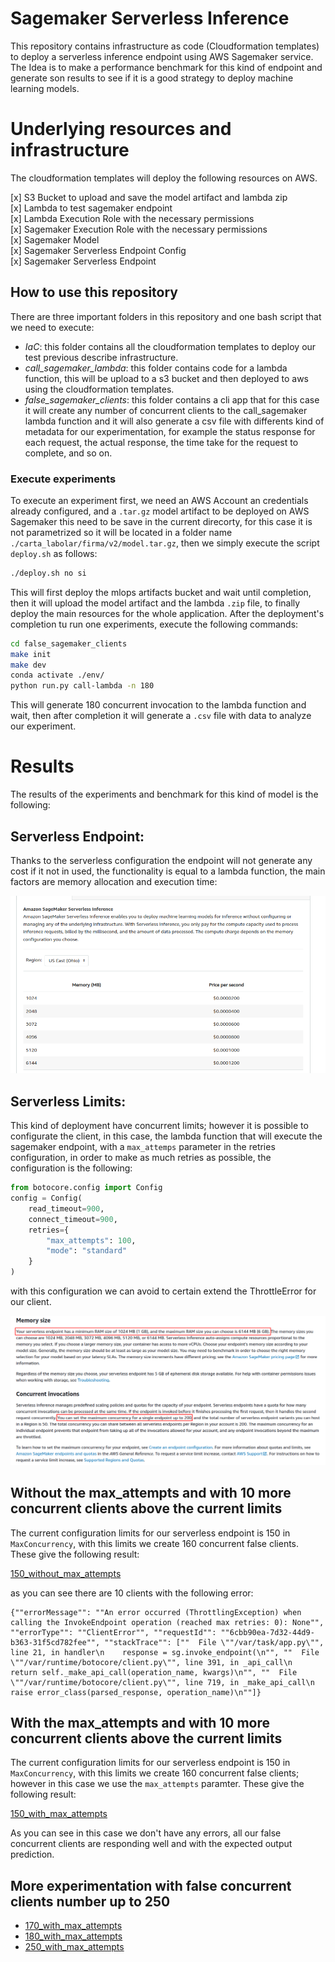 # Sagemaker Serverless Inference

This repository contains infrastructure as code (Cloudformation templates) to deploy a serverless inference endpoint using AWS Sagemaker service. The Idea is to make a performance benchmark for this kind of endpoint and generate son results to see if it is a good strategy to deploy machine learning models.

# Underlying resources and infrastructure

The cloudformation templates will deploy the following resources on AWS.

[x] S3 Bucket to upload and save the model artifact and lambda zip </br>
[x] Lambda to test sagemaker endpoint </br>
[x] Lambda Execution Role with the necessary permissions</br>
[x] Sagemaker Execution Role with the necessary permissions</br>
[x] Sagemaker Model</br>
[x] Sagemaker Serverless Endpoint Config</br>
[x] Sagemaker Serverless Endpoint</br>

## How to use this repository

There are three important folders in this repository and one bash script that we need to execute:

- *IaC*: this folder contains all the cloudformation templates to deploy our test previous describe infrastructure.</br>
- *call_sagemaker_lambda*: this folder contains code for a lambda function, this will be upload to a s3 bucket and then deployed to aws using the cloudformation templates.</br>
- *false_sagemaker_clients*: this folder contains a cli app that for this case it will create any number of concurrent clients to the call_sagemaker lambda function and it will also generate a csv file with differents kind of metadata for our experimentation, for example the status response for each request, the actual response, the time take for the request to complete, and so on.

### Execute experiments

To execute an experiment first, we need an AWS Account an credentials already configured, and a `.tar.gz` model artifact to be deployed on AWS Sagemaker this need to be save in the current direcorty, for this case it is not parametrized so it will be located in a folder name `./carta_labolar/firma/v2/model.tar.gz`, then we simply execute the script `deploy.sh` as follows:

```Bash
./deploy.sh no si
```

This will first deploy the mlops artifacts bucket and wait until completion, then it will upload the model artifact and the lambda `.zip` file, to finally deploy the main resources for the whole application. After the deployment's completion tu run one experiments, execute the following commands:

```Bash
cd false_sagemaker_clients
make init
make dev
conda activate ./env/
python run.py call-lambda -n 180
```

This will generate 180 concurrent invocation to the lambda function and wait, then after completion it will generate a `.csv` file with data to analyze our experiment.

# Results

The results of the experiments and benchmark for this kind of model is the following:

## Serverless Endpoint:

Thanks to the serverless configuration the endpoint will not generate any cost if it not in used, the functionality is equal to a lambda function, the main factors are memory allocation and execution time:

![price_model](results/serverless_cost.png)

## Serverless Limits:

This kind of deployment have concurrent limits; however it is possible to configurate the client, in this case, the lambda function that will execute the sagemaker endpoint, with a `max_attemps` parameter in the retries configuration, in order to make as much retries as possible, the configuration is the following:

```Python
from botocore.config import Config
config = Config(
    read_timeout=900,
    connect_timeout=900,
    retries={
        "max_attempts": 100,
        "mode": "standard"
    }
)
```

with this configuration we can avoid to certain extend the ThrottleError for our client.

![endpoint_limits](results/serverless_limits.png)

## Without the max_attempts and with 10 more concurrent clients above the current limits

The current configuration limits for our serverless endpoint is 150 in `MaxConcurrency`, with this limits we create 160 concurrent false clients. These give the following result:

[150_without_max_attempts](false_sagemaker_clients/results/lambda_execution_05_26_2022_160.csv)

as you can see there are 10 clients with the following error:

```Text
{""errorMessage"": ""An error occurred (ThrottlingException) when calling the InvokeEndpoint operation (reached max retries: 0): None"", ""errorType"": ""ClientError"", ""requestId"": ""6cbb90ea-7d32-44d9-b363-31f5cd782fee"", ""stackTrace"": [""  File \""/var/task/app.py\"", line 21, in handler\n    response = sg.invoke_endpoint(\n"", ""  File \""/var/runtime/botocore/client.py\"", line 391, in _api_call\n    return self._make_api_call(operation_name, kwargs)\n"", ""  File \""/var/runtime/botocore/client.py\"", line 719, in _make_api_call\n    raise error_class(parsed_response, operation_name)\n""]}
```

## With the max_attempts and with 10 more concurrent clients above the current limits

The current configuration limits for our serverless endpoint is 150 in `MaxConcurrency`, with this limits we create 160 concurrent false clients; however in this case we use the `max_attempts` paramter. These give the following result:

[150_with_max_attempts](false_sagemaker_clients/results/lambda_execution_05_28_2022_160.csv)

As you can see in this case we don't have any errors, all our false concurrent clients are responding well and with the expected output prediction.

## More experimentation with false concurrent clients number up to 250

- [170_with_max_attempts](false_sagemaker_clients/results/lambda_execution_05_28_2022_170.csv)</br>
- [180_with_max_attempts](false_sagemaker_clients/results/lambda_execution_05_28_2022_180.csv)</br>
- [250_with_max_attempts](false_sagemaker_clients/results/lambda_execution_05_28_2022_250.csv)
